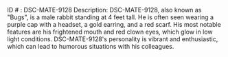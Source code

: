ID # : DSC-MATE-9128
Description: DSC-MATE-9128, also known as "Bugs", is a male rabbit standing at 4 feet tall. He is often seen wearing a purple cap with a headset, a gold earring, and a red scarf. His most notable features are his frightened mouth and red clown eyes, which glow in low light conditions. DSC-MATE-9128's personality is vibrant and enthusiastic, which can lead to humorous situations with his colleagues.